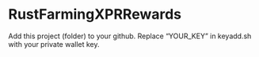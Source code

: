 # RustFarmingXPRRewards

Add this project (folder) to your github.
Replace “YOUR_KEY” in keyadd.sh with your private wallet key. 